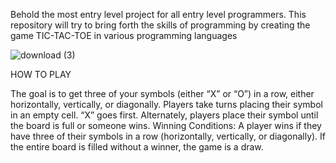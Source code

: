 Behold the most entry level project for all entry level programmers.
This repository will try to bring forth the skills of programming by creating the game TIC-TAC-TOE in various  programming languages



![download (3)](https://github.com/ericx00/Tic-tac-toe/assets/115213946/a626a552-a43c-4e33-bbad-75d3fa8ad84c)




HOW TO PLAY

 The goal is to get three of your symbols (either “X” or “O”) in a row, either horizontally, vertically, or diagonally. 
 Players take turns placing their symbol in an empty cell.
“X” goes first.
Alternately, players place their symbol until the board is full or someone wins.
Winning Conditions:
A player wins if they have three of their symbols in a row (horizontally, vertically, or diagonally).
If the entire board is filled without a winner, the game is a draw.

